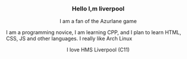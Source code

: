 <h3 align="center">Hello I,m liverpool</h3>
<p align="center">I am a fan of the Azurlane game</p>
  
<p>
I am a programming novice, I am learning CPP, and I plan to learn HTML, CSS, JS and other languages. 
  I really like Arch Linux
</p>

<p align="center">I love HMS Liverpool (C11)</p>

